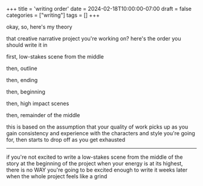 +++
title = 'writing order'
date = 2024-02-18T10:00:00-07:00
draft = false
categories = ["writing"]
tags = []
+++

okay, so, here's my theory

that creative narrative project you're working on? here's the order you should write it in

first, low-stakes scene from the middle

then, outline

then, ending

then, beginning

then, high impact scenes

then, remainder of the middle

this is based on the assumption that your quality of work picks up as you gain consistency and experience with the characters and style you're going for, then starts to drop off as you get exhausted

-----

if you're not excited to write a low-stakes scene from the middle of the story at the beginning of the project when your energy is at its highest, there is no WAY you're going to be excited enough to write it weeks later when the whole project feels like a grind